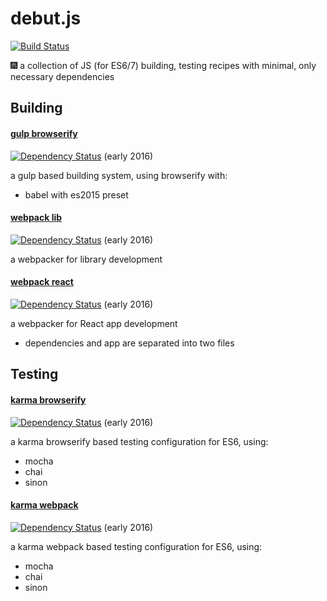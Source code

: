 # debut.js
[![Build Status](https://travis-ci.org/jedirandy/debut.js.svg?branch=master)](https://travis-ci.org/jedirandy/debut.js)

:fireworks: a collection of JS (for ES6/7) building, testing recipes with minimal, only necessary dependencies

## Building

#### [gulp browserify](/gulp-browserify) 

[![Dependency Status](https://www.versioneye.com/user/projects/56f46e4b35630e0029db0600/badge.svg?style=flat)](https://www.versioneye.com/user/projects/56f46e4b35630e0029db0600) (early 2016) 

 a gulp based building system, using browserify with:
 - babel with es2015 preset

#### [webpack lib](/webpack-react)

[![Dependency Status](https://www.versioneye.com/user/projects/572a6927a0ca35004cf7712f/badge.svg?style=flat)](https://www.versioneye.com/user/projects/572a6927a0ca35004cf7712f) (early 2016)

a webpacker for library development

#### [webpack react](/webpack-react)

[![Dependency Status](https://www.versioneye.com/user/projects/56f4749935630e003e0a84cd/badge.svg?style=flat)](https://www.versioneye.com/user/projects/56f4749935630e003e0a84cd) (early 2016)

a webpacker for React app development

- dependencies and app are separated into two files

## Testing

#### [karma browserify](/karma-browserify)

[![Dependency Status](https://www.versioneye.com/user/projects/56f46e4f35630e003888a8d1/badge.svg?style=flat)](https://www.versioneye.com/user/projects/56f46e4f35630e003888a8d1) (early 2016)

a karma browserify based testing configuration for ES6, using:
- mocha
- chai
- sinon

#### [karma webpack](/karma-webpack)

[![Dependency Status](https://www.versioneye.com/user/projects/5700d5a9fcd19a004543f7eb/badge.svg?style=flat)](https://www.versioneye.com/user/projects/5700d5a9fcd19a004543f7eb) (early 2016)

a karma webpack based testing configuration for ES6, using:
- mocha
- chai
- sinon
